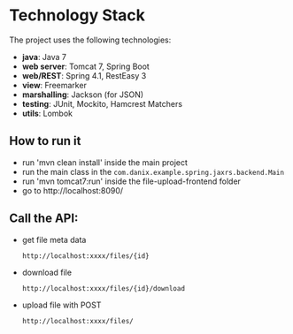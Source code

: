 # Technology Stack

The project uses the following technologies:
- **java**: Java 7
- **web server**: Tomcat 7, Spring Boot
- **web/REST**: Spring 4.1, RestEasy 3
- **view**: Freemarker
- **marshalling**: Jackson (for JSON)
- **testing**: JUnit, Mockito, Hamcrest Matchers
- **utils**: Lombok

## How to run it
* run 'mvn clean install' inside the main project
* run the main class in the `com.danix.example.spring.jaxrs.backend.Main`
* run 'mvn tomcat7:run' inside the file-upload-frontend folder
* go to http://localhost:8090/

## Call the API:

- get file meta data

    `http://localhost:xxxx/files/{id}`

- download file

    `http://localhost:xxxx/files/{id}/download`

- upload file with POST

    `http://localhost:xxxx/files/`